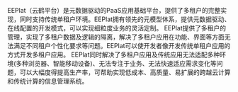 EEPlat（云鹤平台）是元数据驱动的PaaS应用基础平台，提供了多租户的完整实现，同时支持传统单租户环境。EEPlat拥有领先的元模型体系，提供元数据驱动、在线配置的开发模式，可以实现细粒度业务的灵活定制。
EEPlat提供了多租户的管理，实现了多租户数据及逻辑的隔离，解决了多租户应用在功能、界面等方面无法满足不同租户个性化要求等问题。EEPlat可以使开发者像开发传统单租户应用的方式开发多租户应用。
EEPlat同时解决了多租户应用及传统应用无法适配多种环境(多种浏览器、智能移动设备)、无法专注于业务、无法快速适应需求变化等问题，可以大幅度得提高生产率，可帮助实现低成本、高质量、易扩展的跨越云计算和传统计算的信息管理系统。